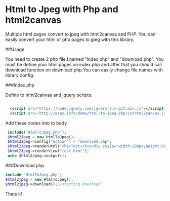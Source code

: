 # Html to Jpeg with Php and html2canvas
Multiple html pages convert to jpeg with html2canvas and PHP. 
You can easily convert your html or php pages to jpeg with this library.

##Usage

You need to create 2 php file.I named "index.php" and "download.php". You must be define your html pages on index.php and after that you should call download function on download.php.You can easily change file names with library config.

###Index.php

Define to html2canvas and jquery scripts.
```html

  <script src="https://code.jquery.com/jquery-2.x-git.min.js"></script>
  <script src="http://eray.info/demo/html-to-jpeg-php/js/html2canvas.js"></script>

```

Add these codes into to body
```php
 include('HtmlToJpeg.php');
 $html2Jpeg = new HtmlToJpeg();
 $html2Jpeg->config["action"] = "download.php";
 $html2Jpeg->renderHtml("<h1>Test</h1><div style='width:200px;height:300px;background:blue'></div>");
 $html2Jpeg->renderView("test.html");
 echo $html2Jpeg->output();
```

###Download.php

```php
include "HtmlToJpeg.php";
$html2jpeg = new HtmlToJpeg();
$html2jpeg->download();//starting download
```

Thats it!





